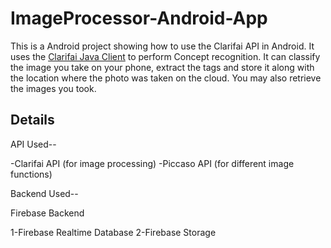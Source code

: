 # ImageProcessor-Android-App
This is a Android project showing how to use the Clarifai API in Android. It uses the [Clarifai Java Client](https://github.com/Clarifai/clarifai-java) to perform Concept recognition.
It can classify the image you take on your phone, extract the tags and store it along with the location where the photo was taken on the cloud.
You may also retrieve the images you took.

## Details

API Used--

-Clarifai API (for image processing)
-Piccaso API (for different image functions)

Backend Used--

Firebase Backend 

1-Firebase Realtime Database
2-Firebase Storage
 

